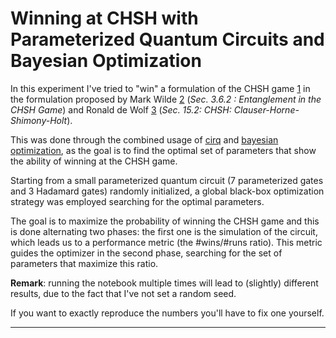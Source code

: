# Winning at CHSH with Parameterized Quantum Circuits and Bayesian Optimization

In this experiment I've tried to "win" a formulation of the CHSH game [1] in the formulation proposed by Mark Wilde [2] (*Sec. 3.6.2 : Entanglement in the CHSH Game*) and Ronald de Wolf [3] (*Sec. 15.2: CHSH: Clauser-Horne-Shimony-Holt*). 

This was done through the combined usage of [cirq](https://quantumai.google/cirq) and [bayesian optimization](https://github.com/fmfn/BayesianOptimization), as the goal is to find the optimal set of parameters that show the ability of winning at the CHSH game.

Starting from a small parameterized quantum circuit (7 parameterized gates and 3 Hadamard gates) randomly initialized, a global black-box optimization strategy was employed searching for the optimal parameters. 

The goal is to maximize the probability of winning the CHSH game and this is done alternating two phases: the first one is the simulation of the circuit, which leads us to a performance metric (the #wins/#runs ratio). This metric guides the optimizer in the second phase, searching for the set of parameters that maximize this ratio.

**Remark**: running the notebook multiple times will lead to (slightly) different results, due to the fact that I've not set a random seed. 

If you want to exactly reproduce the numbers you'll have to fix one yourself.

---

[1]: https://journals.aps.org/prl/abstract/10.1103/PhysRevLett.23.880
[2]: http://www.markwilde.com/qit-notes.pdf
[3]: https://homepages.cwi.nl/~rdewolf/qcnotes.pdf